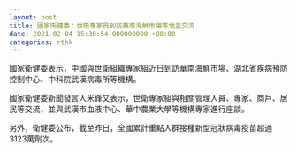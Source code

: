 ```yaml
---
layout: post
title: 國家衛健委：世衛專家員到訪華南海鮮市場等地並交流
date: 2021-02-04 15:30:54.000000000 +08:00
categories: rthk
---
```


國家衛健委表示，中國與世衛組織專家組近日到訪華南海鮮市場、湖北省疾病預防控制中心、中科院武漢病毒所等機構。

國家衛健委新聞發言人米鋒又表示，世衛專家組與相關管理人員、專家、商戶、居民等交流，並與武漢市血液中心、華中農業大學等機構專家進行座談。

另外，衛健委公布，截至昨日，全國累計重點人群接種新型冠狀病毒疫苗超過3123萬劑次。
